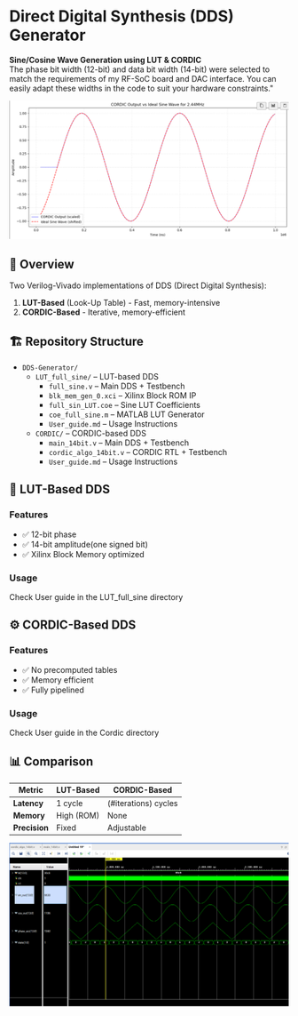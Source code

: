 # Direct Digital Synthesis (DDS) Generator  
**Sine/Cosine Wave Generation using LUT & CORDIC**  
The phase bit width (12-bit) and data bit width (14-bit) were selected to match the requirements of my RF-SoC board and DAC interface. You can easily adapt these widths in the code to suit your hardware constraints." 

![Sine wave generated by DDS](images/ideal_vs_cordic.png)


## 📌 Overview
Two Verilog-Vivado implementations of DDS (Direct Digital Synthesis):
1. **LUT-Based** (Look-Up Table) - Fast, memory-intensive  
2. **CORDIC-Based** - Iterative, memory-efficient  

## 🏗️ Repository Structure

- `DDS-Generator/`
  - `LUT_full_sine/` – LUT-based DDS
    - `full_sine.v` – Main DDS + Testbench
    - `blk_mem_gen_0.xci` – Xilinx Block ROM IP
    - `full_sin_LUT.coe` – Sine LUT Coefficients
    - `coe_full_sine.m` – MATLAB LUT Generator
    - `User_guide.md` – Usage Instructions
  - `CORDIC/` – CORDIC-based DDS
    - `main_14bit.v` – Main DDS + Testbench
    - `cordic_algo_14bit.v` – CORDIC RTL + Testbench
    - `User_guide.md` – Usage Instructions


## 🔧 LUT-Based DDS
### Features
- ✅ 12-bit phase
- ✅ 14-bit amplitude(one signed bit)
- ✅ Xilinx Block Memory optimized

### Usage
Check User guide in the LUT_full_sine directory

## ⚙️ CORDIC-Based DDS
### Features
- ✅ No precomputed tables
- ✅ Memory efficient
- ✅ Fully pipelined

### Usage
Check User guide in the Cordic directory

## 📊 Comparison
| Metric       | LUT-Based         | CORDIC-Based      |
|-------------|------------------|-------------------|
| **Latency** | 1 cycle          | (#iterations) cycles |
| **Memory**  | High (ROM)       | None              |
| **Precision**| Fixed           | Adjustable        |

![VIVADO SIMULATION](images/vivado_simulation.png)
